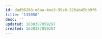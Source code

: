 ```yaml
---
id: dad96208-e6aa-4ee3-99eb-326ab45bb9f6
title: '133058'
desc: ''
updated: 1638387059297
created: 1638387059297
---
```


